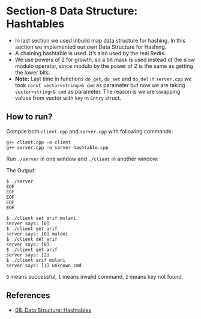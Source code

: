 # Section-8 Data Structure: Hashtables
- In last section we used inbuild map data structure for hashing. In this section we implemented our own Data Structure for Hashing.
- A chaining hashtable is used. It’s also used by the real Redis.
- We use powers of 2 for growth, so a bit mask is used instead of the slow modulo operator, since modulo by the power of 2 is the same as getting the lower bits.
- **Note:** Last time in functions `do_get`, `do_set` and `do_del` in `server.cpp` we took `const vector<string>& cmd` as parameter but now we are taking `vector<string>& cmd` as parameter. The reason is we are swapping values from vector with `key` in `Entry` struct.

## How to run?
Compile both `client.cpp` and `server.cpp` with following commands:
```
g++ client.cpp -o client
g++ server.cpp -o server hashtable.cpp
```
Run `./server` in one window and `./client` in another window:

The Output:
```
$ ./server
EOF
EOF
EOF
EOF
EOF

$ ./client set arif mulani
server says: [0] 
$ ./client get arif
server says: [0] mulani
$ ./client del arif
server says: [0] 
$ ./client get arif
server says: [2] 
$ ./client arif mulani
server says: [1] unknown cmd
```
`0` means successful, `1` means invalid command, `2` means key not found.
## References
- [08. Data Structure: Hashtables](https://build-your-own.org/redis/08_hashtables)